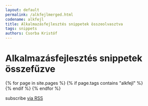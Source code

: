 ```yaml
---
layout: default
permalink: /alkfejlmerged.html
codename: alkfejl
title: Alkalmazásfejlesztés snippetek összeolvasztva
tags: snippets
authors: Csorba Kristóf
---
```


<div class="home">
  <h1 class="page-heading">Alkalmazásfejlesztés snippetek összefűzve</h1>
  {% for page in site.pages %}
    {% if page.tags contains "alkfejl" %}
    <div id="{{page.url}}" style="width: auto; height: auto">
      <script type="text/javascript"> document.getElementById("{{page.url}}").innerHTML='<object type="text/html" data="{{ page.url | prepend: site.baseurl }}/index.html" ></object>'; </script>
    </div>
    {% endif %}
  {% endfor %}

  <p class="rss-subscribe">subscribe <a href="{{ "/feed.xml" | prepend: site.baseurl }}">via RSS</a></p>

</div>
